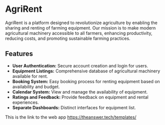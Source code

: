 # AgriRent

AgriRent is a platform designed to revolutionize agriculture by enabling the sharing and renting of farming equipment. Our mission is to make modern agricultural machinery accessible to all farmers, enhancing productivity, reducing costs, and promoting sustainable farming practices.


## Features

- **User Authentication:** Secure account creation and login for users.
- **Equipment Listings:** Comprehensive database of agricultural machinery available for rent.
- **Booking System:** Easy booking process for renting equipment based on availability and budget.
- **Calendar System:** View and manage the availability of equipment.
- **Ratings and Feedback:** Provide feedback on equipment and rental experiences.
- **Separate Dashboards:** Distinct interfaces for equipment list.



This is the link to the web app https://theanswer.tech/templates/

